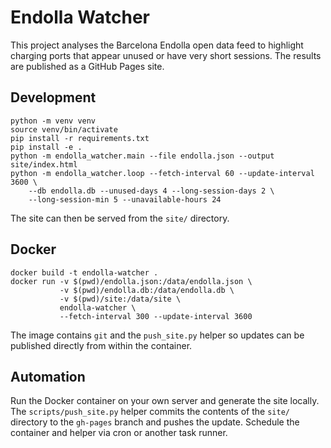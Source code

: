 # Endolla Watcher

This project analyses the Barcelona Endolla open data feed to highlight charging
ports that appear unused or have very short sessions. The results are published
as a GitHub Pages site.

## Development

```
python -m venv venv
source venv/bin/activate
pip install -r requirements.txt
pip install -e .
python -m endolla_watcher.main --file endolla.json --output site/index.html
python -m endolla_watcher.loop --fetch-interval 60 --update-interval 3600 \
    --db endolla.db --unused-days 4 --long-session-days 2 \
    --long-session-min 5 --unavailable-hours 24
```

The site can then be served from the `site/` directory.

## Docker

```
docker build -t endolla-watcher .
docker run -v $(pwd)/endolla.json:/data/endolla.json \
           -v $(pwd)/endolla.db:/data/endolla.db \
           -v $(pwd)/site:/data/site \
           endolla-watcher \
           --fetch-interval 300 --update-interval 3600
```

The image contains `git` and the `push_site.py` helper so updates can be
published directly from within the container.

## Automation

Run the Docker container on your own server and generate the site locally. The
`scripts/push_site.py` helper commits the contents of the `site/` directory to
the `gh-pages` branch and pushes the update. Schedule the container and helper
via cron or another task runner.

